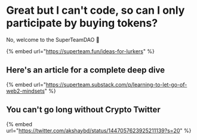 # Great but I can't code, so can I only participate by buying tokens?

No, welcome to the SuperTeamDAO 🙂

{% embed url="https://superteam.fun/ideas-for-lurkers" %}

## Here's an article for a complete deep dive

{% embed url="https://superteam.substack.com/p/learning-to-let-go-of-web2-mindsets" %}

## You can't go long without Crypto Twitter

{% embed url="https://twitter.com/akshaybd/status/1447057623925211139?s=20" %}
